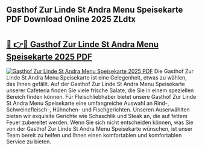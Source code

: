 ## Gasthof Zur Linde St Andra Menu Speisekarte PDF Download Online 2025 ZLdtx

# <h2><a href="http://gcb2zu.nevu.top/?p=Gasthof+Zur+Linde+St+Andra+Menu+Speisekarte">🔗 👉🔴 Gasthof Zur Linde St Andra Menu Speisekarte 2025 PDF</a></h2>

[![Gasthof Zur Linde St Andra Menu Speisekarte 2025 PDF](https://i.imgur.com/dBaPXMq.png)](http://gcb2zu.nevu.top/?p=Gasthof+Zur+Linde+St+Andra+Menu+Speisekarte)
Die Gasthof Zur Linde St Andra Menu Speisekarte ist eine Gelegenheit, etwas zu wählen, das Ihnen gefällt. Auf der Gasthof Zur Linde St Andra Menu Speisekarte unserer Cafeteria finden Sie viele frische Salate, die Sie in einem speziellen Bereich finden können. Für Fleischliebhaber bietet unsere Gasthof Zur Linde St Andra Menu Speisekarte eine umfangreiche Auswahl an Rind-, Schweinefleisch-, Hühnchen- und Fischgerichten. Unseren Auserwählten bieten wir exquisite Gerichte wie Schaschlik und Steak an, die auf fettem Feuer zubereitet werden. Wenn Sie sich nicht entscheiden können, was Sie von der Gasthof Zur Linde St Andra Menu Speisekarte wünschen, ist unser Team bereit zu helfen und Ihnen einen komfortablen und komfortablen Service zu bieten.
